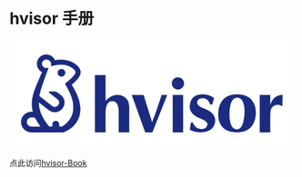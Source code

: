 # hvisor 手册

<p align="center">
    <img src="src/img/hvisor-logo.svg" alt="hvisor-logo" width="500"><br>
</p>

点此访问[hvisor-Book](https://hvisor.syswonder.org/)
